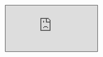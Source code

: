 <!-- <iframe src="./index.html" title="Testing Something" style="border:1px solid black;">  -->
<iframe src="https://www.openstreetmap.org/export/embed.html?bbox=-0.004017949104309083%2C51.47612752641776%2C0.00030577182769775396%2C51.478569861898606&layer=mapnik" title="Testing Something" style="border:1px solid black;"> 

your browser does not support iframe
</iframe>



<!-- - 👋 Hi, I’m @HackerGprat
- 👀 I’m interested in ...
- 🌱 I’m currently learning ...
- 💞️ I’m looking to collaborate on ...
- 📫 How to reach me ... -->

<!---
HackerGprat/HackerGprat is a ✨ special ✨ repository because its `README.md` (this file) appears on your GitHub profile.
You can click the Preview link to take a look at your changes.
--->
